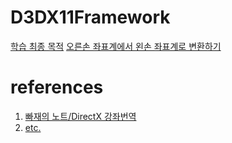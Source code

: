 # D3DX11Framework

[학습 최종 목적](/Diary/final_purpose.md) 
[오른손 좌표계에서 왼손 좌표계로 변환하기](/Diary/right_to_left.md)

# references
1. [빠재의 노트/DirectX 강좌번역](https://blog.nullbus.net/category/%EA%B0%95%EC%A2%8C%EB%B2%88%EC%97%AD/DirectX%2011)
2. [etc.](www.google.com)
